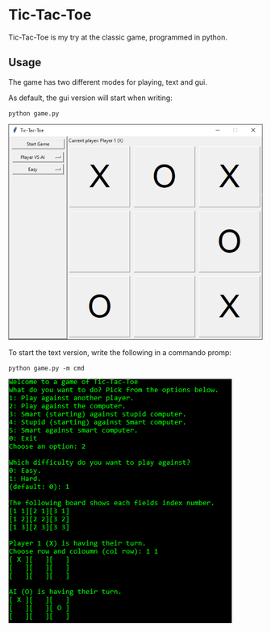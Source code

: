 # Tic-Tac-Toe

Tic-Tac-Toe is my try at the classic game, programmed in python.

## Usage

The game has two different modes for playing, text and gui.

As default, the gui version will start when writing:

```
python game.py
```

![screenshots of app](./.github/screen1.png)

To start the text version, write the following in a commando promp:

```
python game.py -m cmd
```

![screenshots of app](./.github/screen2.png)
